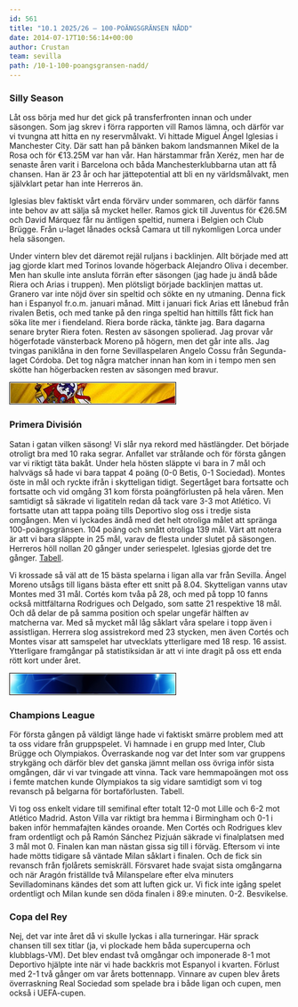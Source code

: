 ```yaml
---
id: 561
title: "10.1 2025/26 – 100-POÄNGSGRÄNSEN NÅDD"
date: 2014-07-17T10:56:14+00:00
author: Crustan
team: sevilla 
path: /10-1-100-poangsgransen-nadd/ 
---
```


### Silly Season

Låt oss börja med hur det gick på transferfronten innan och under säsongen. Som jag skrev i förra rapporten vill Ramos lämna, och därför var vi tvungna att hitta en ny reservmålvakt. Vi hittade Miguel Ángel Iglesias i Manchester City. Där satt han på bänken bakom landsmannen Mikel de la Rosa och för €13.25M var han vår. Han härstammar från Xeréz, men har de senaste åren varit i Barcelona och båda Manchesterklubbarna utan att få chansen. Han är 23 år och har jättepotential att bli en ny världsmålvakt, men självklart petar han inte Herreros än.

Iglesias blev faktiskt vårt enda förvärv under sommaren, och därför fanns inte behov av att sälja så mycket heller. Ramos gick till Juventus för €26.5M och David Márquez får nu äntligen speltid, numera i Belgien och Club Brügge. Från u-laget lånades också Camara ut till nykomligen Lorca under hela säsongen.

Under vintern blev det däremot rejäl ruljans i backlinjen. Allt började med att jag gjorde klart med Torinos lovande högerback Alejandro Oliva i december. Men han skulle inte ansluta förrän efter säsongen (jag hade ju ändå både Riera och Arias i truppen). Men plötsligt började backlinjen mattas ut. Granero var inte nöjd över sin speltid och sökte en ny utmaning. Denna fick han i Espanyol fr.o.m. januari månad. Mitt i januari fick Arias ett lånebud från rivalen Betis, och med tanke på den ringa speltid han hittills fått fick han söka lite mer i fiendeland. Riera borde räcka, tänkte jag. Bara dagarna senare bryter Riera foten. Resten av säsongen spolierad. Jag provar vår högerfotade vänsterback Moreno på högern, men det går inte alls. Jag tvingas paniklåna in den forne Sevillaspelaren Angelo Cossu från Segunda-laget Córdoba. Det tog några matcher innan han kom in i tempo men sen skötte han högerbacken resten av säsongen med bravur.

<img src="../images/espbanner.png" alt="la liga" class="aligncenter" />

### Primera División

Satan i gatan vilken säsong! Vi slår nya rekord med hästlängder. Det började otroligt bra med 10 raka segrar. Anfallet var strålande och för första gången var vi riktigt täta bakåt. Under hela hösten släppte vi bara in 7 mål och halvvägs så hade vi bara tappat 4 poäng (0-0 Betis, 0-1 Sociedad). Montes öste in mål och ryckte ifrån i skytteligan tidigt. Segertåget bara fortsatte och fortsatte och vid omgång 31 kom första poängförlusten på hela våren. Men samtidigt så säkrade vi ligatiteln redan då tack vare 3-3 mot Atlético. Vi fortsatte utan att tappa poäng tills Deportivo slog oss i tredje sista omgången. Men vi lyckades ändå med det helt otroliga målet att spränga 100-poängsgränsen. 104 poäng och smått otroliga 139 mål. Värt att notera är att vi bara släppte in 25 mål, varav de flesta under slutet på säsongen. Herreros höll nollan 20 gånger under seriespelet. Iglesias gjorde det tre gånger. [Tabell](../images/tabell2026.png).

Vi krossade så väl att de 15 bästa spelarna i ligan alla var från Sevilla. Ángel Moreno utsågs till ligans bästa efter ett snitt på 8.04. Skytteligan vanns utav Montes med 31 mål. Cortés kom tvåa på 28, och med på topp 10 fanns också mittfältarna Rodrigues och Delgado, som satte 21 respektive 18 mål. Och då delar de på samma position och spelar ungefär hälften av matcherna var. Med så mycket mål låg såklart våra spelare i topp även i assistligan. Herrera slog assistrekord med 23 stycken, men även Cortés och Montes visar att samspelet har utvecklats ytterligare med 18 resp. 16 assist. Ytterligare framgångar på statistiksidan är att vi inte dragit på oss ett enda rött kort under året.

<img src="../images/clbanner.png" alt="cl" class="aligncenter" />

### Champions League

För första gången på väldigt länge hade vi faktiskt smärre problem med att ta oss vidare från gruppspelet. Vi hamnade i en grupp med Inter, Club Brügge och Olympiakos. Överraskande nog var det Inter som var gruppens strykgäng och därför blev det ganska jämnt mellan oss övriga inför sista omgången, där vi var tvingade att vinna. Tack vare hemmapoängen mot oss i femte matchen kunde Olympiakos ta sig vidare samtidigt som vi tog revansch på belgarna för bortaförlusten. Tabell.

Vi tog oss enkelt vidare till semifinal efter totalt 12-0 mot Lille och 6-2 mot Atlético Madrid. Aston Villa var riktigt bra hemma i Birmingham och 0-1 i baken inför hemmafajten kändes oroande. Men Cortés och Rodrigues klev fram ordentligt och på Ramón Sánchez Pizjuán säkrade vi finalplatsen med 3 mål mot 0. Finalen kan man nästan gissa sig till i förväg. Eftersom vi inte hade mötts tidigare så väntade Milan såklart i finalen. Och de fick sin revansch från fjolårets semiskräll. Försvaret hade svajat sista omgångarna och när Aragón friställde två Milanspelare efter elva minuters Sevilladominans kändes det som att luften gick ur. Vi fick inte igång spelet ordentligt och Milan kunde sen döda finalen i 89:e minuten. 0-2. Besvikelse.

### Copa del Rey

Nej, det var inte året då vi skulle lyckas i alla turneringar. Här sprack chansen till sex titlar (ja, vi plockade hem båda supercuperna och klubblags-VM). Det blev endast två omgångar och imponerade 8-1 mot Deportivo hjälpte inte när vi hade backkris mot Espanyol i kvarten. Förlust med 2-1 två gånger om var årets bottennapp. Vinnare av cupen blev årets överraskning Real Sociedad som spelade bra i både ligan och cupen, men också i UEFA-cupen.
